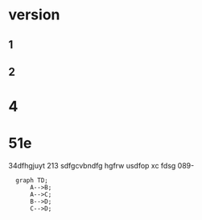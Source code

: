 # version

## 1
## 2
 # 4
 # 51e
 
34dfhgjuyt
213
sdfgcvbndfg
hgfrw
usdfop
xc
fdsg
089-


```mermaid
  graph TD;
      A-->B;
      A-->C;
      B-->D;
      C-->D;
```

